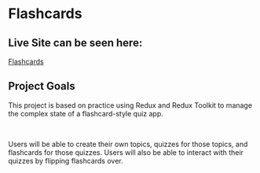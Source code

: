 # **Flashcards**

## **Live Site can be seen here:**
[Flashcards](https://lukas-michalek.github.io/flashcards/)


## **Project Goals**
This project is based on practice using Redux and Redux Toolkit to manage the complex state of a flashcard-style quiz app. 

<br>

Users will be able to create their own topics, quizzes for those topics, and flashcards for those quizzes. Users will also be able to interact with their quizzes by flipping flashcards over.


